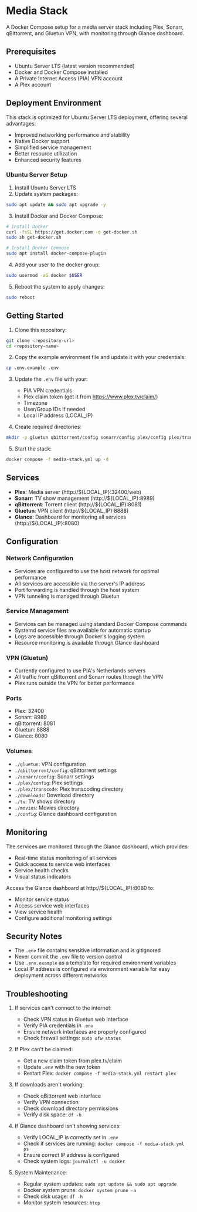 # Media Stack

A Docker Compose setup for a media server stack including Plex, Sonarr, qBittorrent, and Gluetun VPN, with monitoring through Glance dashboard.

## Prerequisites

- Ubuntu Server LTS (latest version recommended)
- Docker and Docker Compose installed
- A Private Internet Access (PIA) VPN account
- A Plex account

## Deployment Environment

This stack is optimized for Ubuntu Server LTS deployment, offering several advantages:
- Improved networking performance and stability
- Native Docker support
- Simplified service management
- Better resource utilization
- Enhanced security features

### Ubuntu Server Setup

1. Install Ubuntu Server LTS
2. Update system packages:
```bash
sudo apt update && sudo apt upgrade -y
```

3. Install Docker and Docker Compose:
```bash
# Install Docker
curl -fsSL https://get.docker.com -o get-docker.sh
sudo sh get-docker.sh

# Install Docker Compose
sudo apt install docker-compose-plugin
```

4. Add your user to the docker group:
```bash
sudo usermod -aG docker $USER
```

5. Reboot the system to apply changes:
```bash
sudo reboot
```

## Getting Started

1. Clone this repository:
```bash
git clone <repository-url>
cd <repository-name>
```

2. Copy the example environment file and update it with your credentials:
```bash
cp .env.example .env
```

3. Update the `.env` file with your:
   - PIA VPN credentials
   - Plex claim token (get it from https://www.plex.tv/claim/)
   - Timezone
   - User/Group IDs if needed
   - Local IP address (LOCAL_IP)

4. Create required directories:
```bash
mkdir -p gluetun qbittorrent/config sonarr/config plex/config plex/transcode downloads tv movies
```

5. Start the stack:
```bash
docker compose -f media-stack.yml up -d
```

## Services

- **Plex**: Media server (http://${LOCAL_IP}:32400/web)
- **Sonarr**: TV show management (http://${LOCAL_IP}:8989)
- **qBittorrent**: Torrent client (http://${LOCAL_IP}:8081)
- **Gluetun**: VPN client (http://${LOCAL_IP}:8888)
- **Glance**: Dashboard for monitoring all services (http://${LOCAL_IP}:8080)

## Configuration

### Network Configuration
- Services are configured to use the host network for optimal performance
- All services are accessible via the server's IP address
- Port forwarding is handled through the host system
- VPN tunneling is managed through Gluetun

### Service Management
- Services can be managed using standard Docker Compose commands
- Systemd service files are available for automatic startup
- Logs are accessible through Docker's logging system
- Resource monitoring is available through Glance dashboard

### VPN (Gluetun)
- Currently configured to use PIA's Netherlands servers
- All traffic from qBittorrent and Sonarr routes through the VPN
- Plex runs outside the VPN for better performance

### Ports
- Plex: 32400
- Sonarr: 8989
- qBittorrent: 8081
- Gluetun: 8888
- Glance: 8080

### Volumes
- `./gluetun`: VPN configuration
- `./qbittorrent/config`: qBittorrent settings
- `./sonarr/config`: Sonarr settings
- `./plex/config`: Plex settings
- `./plex/transcode`: Plex transcoding directory
- `./downloads`: Download directory
- `./tv`: TV shows directory
- `./movies`: Movies directory
- `./config`: Glance dashboard configuration

## Monitoring

The services are monitored through the Glance dashboard, which provides:
- Real-time status monitoring of all services
- Quick access to service web interfaces
- Service health checks
- Visual status indicators

Access the Glance dashboard at http://${LOCAL_IP}:8080 to:
- Monitor service status
- Access service web interfaces
- View service health
- Configure additional monitoring settings

## Security Notes

- The `.env` file contains sensitive information and is gitignored
- Never commit the `.env` file to version control
- Use `.env.example` as a template for required environment variables
- Local IP address is configured via environment variable for easy deployment across different networks

## Troubleshooting

1. If services can't connect to the internet:
   - Check VPN status in Gluetun web interface
   - Verify PIA credentials in `.env`
   - Ensure network interfaces are properly configured
   - Check firewall settings: `sudo ufw status`

2. If Plex can't be claimed:
   - Get a new claim token from plex.tv/claim
   - Update `.env` with the new token
   - Restart Plex: `docker compose -f media-stack.yml restart plex`

3. If downloads aren't working:
   - Check qBittorrent web interface
   - Verify VPN connection
   - Check download directory permissions
   - Verify disk space: `df -h`

4. If Glance dashboard isn't showing services:
   - Verify LOCAL_IP is correctly set in `.env`
   - Check if services are running: `docker compose -f media-stack.yml ps`
   - Ensure correct IP address is configured
   - Check system logs: `journalctl -u docker`

5. System Maintenance:
   - Regular system updates: `sudo apt update && sudo apt upgrade`
   - Docker system prune: `docker system prune -a`
   - Check disk usage: `df -h`
   - Monitor system resources: `htop`